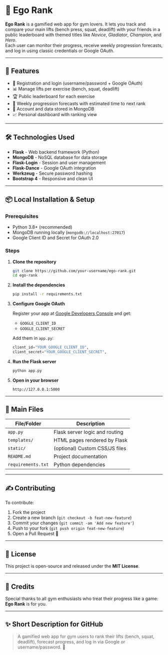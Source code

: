 # 💪 Ego Rank

**Ego Rank** is a gamified web app for gym lovers. It lets you track and compare your main lifts (bench press, squat, deadlift) with your friends in a public leaderboard with themed titles like *Novice*, *Gladiator*, *Champion*, and *Hero*.  
Each user can monitor their progress, receive weekly progression forecasts, and log in using classic credentials or Google OAuth.

---

## 🚀 Features

- 👤 Registration and login (username/password + Google OAuth)
- 📊 Manage lifts per exercise (bench, squat, deadlift)
- 🏆 Public leaderboard for each exercise
- 🔮 Weekly progression forecasts with estimated time to next rank
- 🔐 Account and data stored in MongoDB
- 📈 Personal dashboard with ranking view

---

## 🛠️ Technologies Used

- **Flask** - Web backend framework (Python)
- **MongoDB** - NoSQL database for data storage
- **Flask-Login** - Session and user management
- **Flask-Dance** - Google OAuth integration
- **Werkzeug** - Secure password hashing
- **Bootstrap 4** - Responsive and clean UI

---

## 📦 Local Installation & Setup

### Prerequisites

- Python 3.8+ (recommended)
- MongoDB running locally (`mongodb://localhost:27017`)
- Google Client ID and Secret for OAuth 2.0

### Steps

1. **Clone the repository**
   ```bash
   git clone https://github.com/your-username/ego-rank.git
   cd ego-rank
   ```

2. **Install the dependencies**
   ```bash
   pip install -r requirements.txt
   ```

3. **Configure Google OAuth**

   Register your app at [Google Developers Console](https://console.developers.google.com/) and get:

   - `GOOGLE_CLIENT_ID`
   - `GOOGLE_CLIENT_SECRET`

   Add them in `app.py`:
   ```python
   client_id="YOUR_GOOGLE_CLIENT_ID",
   client_secret="YOUR_GOOGLE_CLIENT_SECRET",
   ```

4. **Run the Flask server**
   ```bash
   python app.py
   ```

5. **Open in your browser**
   ```
   http://127.0.0.1:5000
   ```

---

## 📁 Main Files

| File/Folder           | Description                                      |
|-----------------------|--------------------------------------------------|
| `app.py`              | Flask server logic and routing                   |
| `templates/`          | HTML pages rendered by Flask                     |
| `static/`             | (optional) Custom CSS/JS files                   |
| `README.md`           | Project documentation                            |
| `requirements.txt`    | Python dependencies                              |

---

## ✍️ Contributing

To contribute:

1. Fork the project
2. Create a new branch (`git checkout -b feat-new-feature`)
3. Commit your changes (`git commit -am 'Add new feature'`)
4. Push to your fork (`git push origin feat-new-feature`)
5. Open a Pull Request 🚀

---

## 📄 License

This project is open-source and released under the **MIT License**.

---

## 🙏 Credits

Special thanks to all gym enthusiasts who treat their progress like a game: **Ego Rank** is for you.

---

## ✨ Short Description for GitHub

> A gamified web app for gym users to rank their lifts (bench, squat, deadlift), forecast progress, and log in via Google or username/password. 💪
